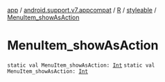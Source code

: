 [app](../../../index.md) / [android.support.v7.appcompat](../../index.md) / [R](../index.md) / [styleable](index.md) / [MenuItem_showAsAction](.)

# MenuItem_showAsAction

`static val MenuItem_showAsAction: `[`Int`](https://kotlinlang.org/api/latest/jvm/stdlib/kotlin/-int/index.html)
`static val MenuItem_showAsAction: `[`Int`](https://kotlinlang.org/api/latest/jvm/stdlib/kotlin/-int/index.html)